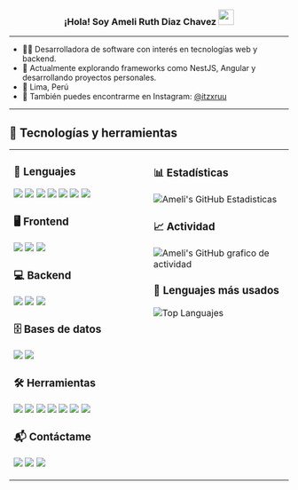 <h3 align="center">¡Hola! Soy Ameli Ruth Diaz Chavez <img src="https://media.giphy.com/media/hvRJCLFzcasrR4ia7z/giphy.gif" width="28"></h3>

---

- 👩‍💻 Desarrolladora de software con interés en tecnologías web y backend.
- 🌱 Actualmente explorando frameworks como NestJS, Angular y desarrollando proyectos personales.
- 📍 Lima, Perú
- 📸 También puedes encontrarme en Instagram: [@itzxruu](https://www.instagram.com/itzxruu)

---

## 🧠 Tecnologías y herramientas

<table>
  <tr>
    <td valign="top" width="50%">

### 🔧 Lenguajes
<p>
  <img src="https://img.shields.io/badge/Java-%23ED8B00.svg?style=for-the-badge&logo=openjdk&logoColor=white"/>
  <img src="https://img.shields.io/badge/Python-%2314354C.svg?style=for-the-badge&logo=python&logoColor=white"/>
  <img src="https://img.shields.io/badge/C%23-239120.svg?style=for-the-badge&logo=c-sharp&logoColor=white"/>
  <img src="https://img.shields.io/badge/C++-%2300599C.svg?style=for-the-badge&logo=c%2B%2B&logoColor=white"/>
  <img src="https://img.shields.io/badge/C-%2300599C.svg?style=for-the-badge&logo=c&logoColor=white"/>
  <img src="https://img.shields.io/badge/JavaScript-%23323330.svg?style=for-the-badge&logo=javascript&logoColor=F7DF1E"/>
  <img src="https://img.shields.io/badge/TypeScript-%23007ACC.svg?style=for-the-badge&logo=typescript&logoColor=white"/>
</p>

### 🖥️ Frontend
<p>
  <img src="https://img.shields.io/badge/HTML5-%23E34F26.svg?style=for-the-badge&logo=html5&logoColor=white"/>
  <img src="https://img.shields.io/badge/CSS3-%231572B6.svg?style=for-the-badge&logo=css3&logoColor=white"/>
  <img src="https://img.shields.io/badge/Angular-DD0031?style=for-the-badge&logo=angular&logoColor=white"/>
</p>

### 💻 Backend
<p>
  <img src="https://img.shields.io/badge/Express.js-%23000000.svg?style=for-the-badge&logo=express&logoColor=white"/>
  <img src="https://img.shields.io/badge/NestJS-E0234E?style=for-the-badge&logo=nestjs&logoColor=white"/>
  <img src="https://img.shields.io/badge/Spring_Boot-6DB33F.svg?style=for-the-badge&logo=spring-boot&logoColor=white"/>
</p>

### 🗄️ Bases de datos
<p>
  <img src="https://img.shields.io/badge/MySQL-%2300f.svg?style=for-the-badge&logo=mysql&logoColor=white"/>
  <img src="https://img.shields.io/badge/SQL%20Server-CC2927?style=for-the-badge&logo=microsoft%20sql%20server&logoColor=white"/>
</p>

### 🛠️ Herramientas
<p>
  <img src="https://img.shields.io/badge/Git-%23F05033.svg?style=for-the-badge&logo=git&logoColor=white"/>
  <img src="https://img.shields.io/badge/GitHub-%23121011.svg?style=for-the-badge&logo=github&logoColor=white"/>
  <img src="https://img.shields.io/badge/Power%20BI-F2C811?style=for-the-badge&logo=powerbi&logoColor=black"/>
  <img src="https://img.shields.io/badge/Figma-%23F24E1E.svg?style=for-the-badge&logo=figma&logoColor=white"/>
  <img src="https://img.shields.io/badge/CPanel-FF6C2C?style=for-the-badge&logo=cpanel&logoColor=white"/>
  <img src="https://img.shields.io/badge/Rational%20Software%20Architect-%2300599C.svg?style=for-the-badge"/>
  <img src="https://img.shields.io/badge/VS%20Code-0078d7.svg?style=for-the-badge&logo=visual-studio-code&logoColor=white"/>
</p>

### 📬 Contáctame
<p>
  <a href="mailto:diazchavez1905@gmail.com"><img src="https://img.shields.io/badge/Gmail-D14836?style=for-the-badge&logo=gmail&logoColor=white"/></a>
  <a href="https://wa.me/51987752718"><img src="https://img.shields.io/badge/WhatsApp-25D366?style=for-the-badge&logo=whatsapp&logoColor=white"/></a>
  <a href="https://www.instagram.com/itzxruu"><img src="https://img.shields.io/badge/Instagram-E4405F?style=for-the-badge&logo=instagram&logoColor=white"/></a>
</p>

</td>
<td valign="top" width="50%">

### 📊 Estadísticas

![Ameli's GitHub Estadisticas](https://github-readme-stats.vercel.app/api?username=amelidiaz19&theme=algolia&show_icons=true&count_private=true)

### 📈 Actividad

![Ameli's GitHub grafico de actividad](https://github-readme-activity-graph.vercel.app/graph?username=amelidiaz19&theme=react-dark)

### 📌 Lenguajes más usados

![Top Languajes](https://github-readme-stats.vercel.app/api/top-langs/?username=amelidiaz19&layout=compact&theme=radical)

</td>
</tr>
</table>

